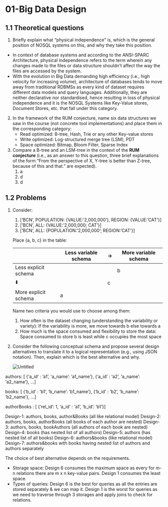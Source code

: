 # 01-Big Data Design

## 1.1 Theoretical questions

1. Briefly explain what “physical independence” is, which is the general position of NOSQL systems on this, and why they take this position.

- In context of database systems and according to the ANSI-SPARC Architecture, physical independence refers to the term wherein any changes made to the files or data structure shouldn’t affect the way the files are accessed by the system. 
- With the evolution in Big Data demanding high efficiency (i.e., high velocity for increasing volume), architecture of databases tends to move away from traditional RDBMSs as every kind of dataset requires different data models and query languages. Additionally, they are neither declarative nor standardised, hence resulting in loss of physical independence and it is the NOSQL Systems like Key-Value stores, Document Stores, etc. that fall under this category.


2. In the framework of the RUM conjecture, name six data structures we saw in the course (not concrete tool implementations) and place them in the corresponding category:
    - Read optimized: B-tree, Hash, Trie or any other Key-value stores
    - Write optimized: Log-structured merge tree (LSM), PDT
    - Space optimized: Bitmap, Bloom Filter, Sparse Index
3. Compare a B-tree and an LSM-tree in the context of the **RUM conjecture** (i.e., as an answer to this question, three brief explanations of the form “From the perspective of X, Y-tree is better than Z-tree, because of this and that.” are expected).
    1. a
    2. d
    3. d

## 1.2 Problems

1. Consider:
    1. [’BCN’, POPULATION: {VALUE:’2,000,000’}, REGION: {VALUE:’CAT’}]
    2. [’BCN’, ALL: {VALUE:’2,000,000; CAT’}]
    3. [’BCN’, ALL: {POPULATION:’2,000,000’; REGION:’CAT’}] 
    
    Place {a, b, c} in the table:
    
    |  | Less variable schema | → | More variable schema |
    | --- | --- | --- | --- |
    | Less explicit schema |  |  | b |
    | ⬇️ |  | c |  |
    | More explicit schema | a |  |  |
    
    Name two criteria you would use to choose among them:
    
    1. How often is the dataset changing (understanding the variability or variety):  If the variability is more, we move towards b else towards a
    2. How much is the space consumed and flexibility to store the data: Space consumed to store b is least while c occupies the most space 
2. Consider the following conceptual schema and propose several design alternatives to translate it to a logical representation (e.g., using JSON notation). Then, explain which is the best alternative and why.
 
    
    ![Untitled](01-Big%20Data%20Design/Untitled.png)

authors: [
{‘a_id’ : ’a1’,     ‘a_name’: ‘a1_name’}, 
{‘a_id’ : ‘a2’,     ‘a_name’: ‘a2_name’}, …] 

books: [
{‘b_id’ : ’b1’,  ‘b_name’: ‘b1_name’}, 
{‘b_id’ : ‘b2’,     ‘b_name’: ‘b2_name’}, …] 

authorBooks : [
        {‘rel_id’: 1,   ‘a_id’ : ‘a1’,  ‘b_id’: ‘b1’}]

Design-1: authors, books, author&Books (all like relational model)
Design-2: authors, books, authorBooks (all books of each author are nested)
Design-3: authors, books, bookAuthors (all authors of each book are nested)
Design-4: books (has nested list of all authors)
Design-5: authors (has nested list of all books) 
Design-6: authors&books (like relational model)
Design-7: authors&books with books having nested list of authors and authors separately

The choice of best alternative depends on the requirements. 
-   Storage space: Design 6 consumes the maximum space as every for m-n relations there are m x n key-value pairs. Design 1 consumes the least space.
-   Types of queries: Design 6 is the best for queries as all the entries are stored separately & we can map it. Design 1 is the worst for queries as we need to traverse through 3 storages and apply joins to check for relations.
